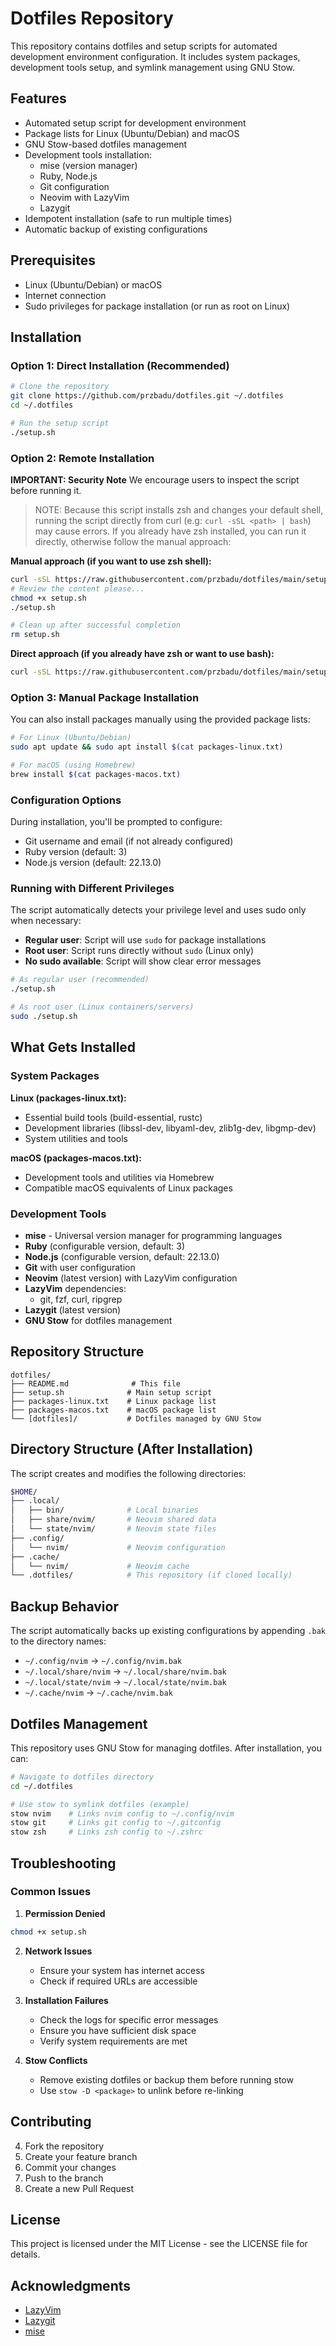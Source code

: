 # Dotfiles Repository

This repository contains dotfiles and setup scripts for automated development environment configuration. It includes system packages, development tools setup, and symlink management using GNU Stow.

## Features

- Automated setup script for development environment
- Package lists for Linux (Ubuntu/Debian) and macOS
- GNU Stow-based dotfiles management
- Development tools installation:
  - mise (version manager)
  - Ruby, Node.js
  - Git configuration
  - Neovim with LazyVim
  - Lazygit
- Idempotent installation (safe to run multiple times)
- Automatic backup of existing configurations

## Prerequisites

- Linux (Ubuntu/Debian) or macOS
- Internet connection
- Sudo privileges for package installation (or run as root on Linux)


## Installation

### Option 1: Direct Installation (Recommended)

```bash
# Clone the repository
git clone https://github.com/przbadu/dotfiles.git ~/.dotfiles
cd ~/.dotfiles

# Run the setup script
./setup.sh
```

### Option 2: Remote Installation

**IMPORTANT: Security Note**
We encourage users to inspect the script before running it.

> NOTE: Because this script installs zsh and changes your default shell, running the script
> directly from curl (e.g: `curl -sSL <path> | bash`) may cause errors.
> If you already have zsh installed, you can run it directly, otherwise follow the manual approach:

**Manual approach (if you want to use zsh shell):**

```bash
curl -sSL https://raw.githubusercontent.com/przbadu/dotfiles/main/setup.sh > setup.sh
# Review the content please...
chmod +x setup.sh
./setup.sh

# Clean up after successful completion
rm setup.sh
```

**Direct approach (if you already have zsh or want to use bash):**

```bash
curl -sSL https://raw.githubusercontent.com/przbadu/dotfiles/main/setup.sh | bash
```

### Option 3: Manual Package Installation

You can also install packages manually using the provided package lists:

```bash
# For Linux (Ubuntu/Debian)
sudo apt update && sudo apt install $(cat packages-linux.txt)

# For macOS (using Homebrew)
brew install $(cat packages-macos.txt)
```

### Configuration Options

During installation, you'll be prompted to configure:

- Git username and email (if not already configured)
- Ruby version (default: 3)
- Node.js version (default: 22.13.0)

### Running with Different Privileges

The script automatically detects your privilege level and uses sudo only when necessary:

- **Regular user**: Script will use `sudo` for package installations
- **Root user**: Script runs directly without `sudo` (Linux only)
- **No sudo available**: Script will show clear error messages

```bash
# As regular user (recommended)
./setup.sh

# As root user (Linux containers/servers)
sudo ./setup.sh
```

## What Gets Installed

### System Packages

**Linux (packages-linux.txt):**
- Essential build tools (build-essential, rustc)
- Development libraries (libssl-dev, libyaml-dev, zlib1g-dev, libgmp-dev)
- System utilities and tools

**macOS (packages-macos.txt):**
- Development tools and utilities via Homebrew
- Compatible macOS equivalents of Linux packages

### Development Tools

- **mise** - Universal version manager for programming languages
- **Ruby** (configurable version, default: 3)
- **Node.js** (configurable version, default: 22.13.0)
- **Git** with user configuration
- **Neovim** (latest version) with LazyVim configuration
- **LazyVim** dependencies:
  - git, fzf, curl, ripgrep
- **Lazygit** (latest version)
- **GNU Stow** for dotfiles management

## Repository Structure

```
dotfiles/
├── README.md              # This file
├── setup.sh              # Main setup script
├── packages-linux.txt    # Linux package list
├── packages-macos.txt    # macOS package list
└── [dotfiles]/           # Dotfiles managed by GNU Stow
```

## Directory Structure (After Installation)

The script creates and modifies the following directories:

```sh
$HOME/
├── .local/
│   ├── bin/              # Local binaries
│   ├── share/nvim/       # Neovim shared data
│   └── state/nvim/       # Neovim state files
├── .config/
│   └── nvim/             # Neovim configuration
├── .cache/
│   └── nvim/             # Neovim cache
└── .dotfiles/            # This repository (if cloned locally)
```

## Backup Behavior

The script automatically backs up existing configurations by appending `.bak` to the directory names:

- `~/.config/nvim` → `~/.config/nvim.bak`
- `~/.local/share/nvim` → `~/.local/share/nvim.bak`
- `~/.local/state/nvim` → `~/.local/state/nvim.bak`
- `~/.cache/nvim` → `~/.cache/nvim.bak`

## Dotfiles Management

This repository uses GNU Stow for managing dotfiles. After installation, you can:

```bash
# Navigate to dotfiles directory
cd ~/.dotfiles

# Use stow to symlink dotfiles (example)
stow nvim    # Links nvim config to ~/.config/nvim
stow git     # Links git config to ~/.gitconfig
stow zsh     # Links zsh config to ~/.zshrc
```

## Troubleshooting

### Common Issues

1. **Permission Denied**
    
```bash
chmod +x setup.sh
```
    
2. **Network Issues**
    - Ensure your system has internet access
    - Check if required URLs are accessible

3. **Installation Failures**
    - Check the logs for specific error messages
    - Ensure you have sufficient disk space
    - Verify system requirements are met

4. **Stow Conflicts**
    - Remove existing dotfiles or backup them before running stow
    - Use `stow -D <package>` to unlink before re-linking

## Contributing

4. Fork the repository
5. Create your feature branch
6. Commit your changes
7. Push to the branch
8. Create a new Pull Request

## License

This project is licensed under the MIT License - see the LICENSE file for details.

## Acknowledgments

- [LazyVim](https://github.com/LazyVim/starter)
- [Lazygit](https://github.com/jesseduffield/lazygit)
- [mise](https://mise.run)